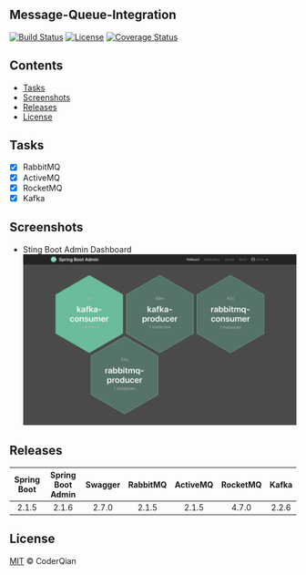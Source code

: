 ## Message-Queue-Integration

[![Build Status](https://travis-ci.org/coderqianlq/message-queue-integration.svg?branch=master)](https://travis-ci.org/github/coderqianlq/message-queue-integration)
[![License](https://img.shields.io/badge/license-MIT-blue.svg)](LICENSE)
[![Coverage Status](https://coveralls.io/repos/github/coderqianlq/message-queue-integration/badge.svg)](https://coveralls.io/github/coderqianlq/message-queue-integration)

## Contents

* [Tasks](#tasks)
* [Screenshots](#screenshots)
* [Releases](#releases)
* [License](#license)

## Tasks

- [x] RabbitMQ
- [x] ActiveMQ
- [x] RocketMQ
- [x] Kafka

## Screenshots

* Sting Boot Admin Dashboard
![Admin Dashboard](screenshots/Sprin%20Boot%20Admin%20Dashboard.png)

## Releases

| Spring Boot | Spring Boot Admin | Swagger | RabbitMQ | ActiveMQ | RocketMQ | Kafka |
| :---------: | :---------------: | :-----: | :------: | :------: | :------: | :---: |
|    2.1.5    |       2.1.6       |  2.7.0  |  2.1.5   |  2.1.5   |   4.7.0  | 2.2.6 |

## License

[MIT](LICENSE) © CoderQian